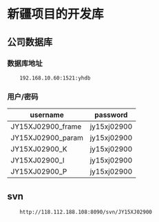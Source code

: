 #   新疆项目的开发库


##  公司数据库

### 数据库地址
        192.168.10.60:1521:yhdb  

### 用户/密码
| username          | password      |
| ----------------- |:-------------:|
| JY15XJ02900_frame | jy15xj02900   |
| JY15XJ02900_param | jy15xj02900   |
| JY15XJ02900_K | jy15xj02900      |
| JY15XJ02900_I | jy15xj02900      |
| JY15XJ02900_P | jy15xj02900      |

##  svn
        http://118.112.188.108:8090/svn/JY15XJ02900



    
